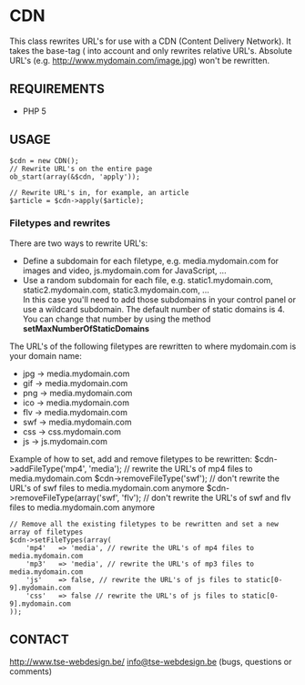 # CDN

This class rewrites URL's for use with a CDN (Content Delivery Network).
It takes the base-tag (<base href="http://www.mydomain.com/directory/"/> into account and only rewrites relative URL's.
Absolute URL's (e.g. http://www.mydomain.com/image.jpg) won't be rewritten.


## REQUIREMENTS

-	PHP 5

## USAGE ##

	$cdn = new CDN();
	// Rewrite URL's on the entire page
	ob_start(array(&$cdn, 'apply'));
	
	// Rewrite URL's in, for example, an article
	$article = $cdn->apply($article);

### Filetypes and rewrites

There are two ways to rewrite URL's:
-	Define a subdomain for each filetype, e.g. media.mydomain.com for images and video, js.mydomain.com for JavaScript, ...
-	Use a random subdomain for each file, e.g. static1.mydomain.com, static2.mydomain.com, static3.mydomain.com, ...  
	In this case you'll need to add those subdomains in your control panel or use a wildcard subdomain.
	The default number of static domains is 4. You can change that number by using the method __setMaxNumberOfStaticDomains__

The URL's of the following filetypes are rewritten to where mydomain.com is your domain name:
-	jpg -> media.mydomain.com
-	gif -> media.mydomain.com
-	png -> media.mydomain.com
-	ico -> media.mydomain.com
-	flv -> media.mydomain.com
-	swf -> media.mydomain.com
-	css -> css.mydomain.com
-	js  -> js.mydomain.com

Example of how to set, add and remove filetypes to be rewritten:
	$cdn->addFileType('mp4', 'media'); // rewrite the URL's of mp4 files to media.mydomain.com
	$cdn->removeFileType('swf'); // don't rewrite the URL's of swf files to media.mydomain.com anymore
	$cdn->removeFileType(array('swf', 'flv'); // don't rewrite the URL's of swf and flv files to media.mydomain.com anymore
	
	// Remove all the existing filetypes to be rewritten and set a new array of filetypes
	$cdn->setFileTypes(array(
		'mp4'	=> 'media',	// rewrite the URL's of mp4 files to media.mydomain.com
		'mp3'	=> 'media', // rewrite the URL's of mp3 files to media.mydomain.com
		'js'	=> false, // rewrite the URL's of js files to static[0-9].mydomain.com
		'css'	=> false // rewrite the URL's of js files to static[0-9].mydomain.com
	));

## CONTACT
http://www.tse-webdesign.be/
info@tse-webdesign.be (bugs, questions or comments)